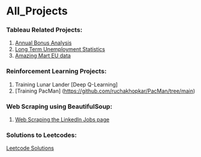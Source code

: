 # All_Projects

### Tableau Related Projects:
1. [Annual Bonus Analysis](https://github.com/ruchakhopkar/AnnualBonusAnalysis)
2. [Long Term Unemployment Statistics](https://github.com/ruchakhopkar/LongTermUnemploymentStatistics)
3. [Amazing Mart EU data](https://github.com/ruchakhopkar/AmazingMartEU2)

### Reinforcement Learning Projects:
1. Training Lunar Lander [Deep Q-Learning]
2. [Training PacMan] (https://github.com/ruchakhopkar/PacMan/tree/main)

### Web Scraping using BeautifulSoup:
1. [Web Scraping the LinkedIn Jobs page](https://github.com/ruchakhopkar/Web_Scraping_And_Analysis)
### Solutions to Leetcodes:
[Leetcode Solutions](https://github.com/ruchakhopkar/LeetCode)
